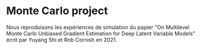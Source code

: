 # Monte Carlo project
Nous reproduisons les expériences de simulation du papier "On Multilevel Monte Carlo Unbiased Gradient Estimation for Deep Latent Variable Models"
écrit par Yuyang Shi et Rob Cornish en 2021.
